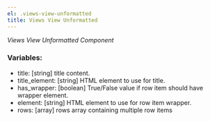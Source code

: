 ```yaml
---
el: .views-view-unformatted
title: Views View Unformatted
---
```

_Views View Unformatted Component_

### Variables:
* title: [string] title content.
* title_element: [string] HTML element to use for title.
* has_wrapper: [boolean] True/False value if row item should have wrapper element.
* element: [string] HTML element to use for row item wrapper.
* rows: [array] rows array containing multiple row items
